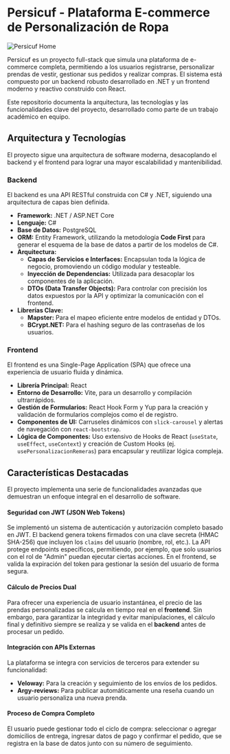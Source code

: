 # Persicuf - Plataforma E-commerce de Personalización de Ropa

![Persicuf Home](https://i.imgur.com/k6tP4Lh.png)

Persicuf es un proyecto full-stack que simula una plataforma de e-commerce completa, permitiendo a los usuarios registrarse, personalizar prendas de vestir, gestionar sus pedidos y realizar compras. El sistema está compuesto por un backend robusto desarrollado en .NET y un frontend moderno y reactivo construido con React.

Este repositorio documenta la arquitectura, las tecnologías y las funcionalidades clave del proyecto, desarrollado como parte de un trabajo académico en equipo.

## Arquitectura y Tecnologías

El proyecto sigue una arquitectura de software moderna, desacoplando el backend y el frontend para lograr una mayor escalabilidad y mantenibilidad.

### **Backend**

El backend es una API RESTful construida con C# y .NET, siguiendo una arquitectura de capas bien definida.

* **Framework:** .NET / ASP.NET Core
* **Lenguaje:** C#
* **Base de Datos:** PostgreSQL
* **ORM:** Entity Framework, utilizando la metodología **Code First** para generar el esquema de la base de datos a partir de los modelos de C#.
* **Arquitectura:**
    * **Capas de Servicios e Interfaces:** Encapsulan toda la lógica de negocio, promoviendo un código modular y testeable.
    * **Inyección de Dependencias:** Utilizada para desacoplar los componentes de la aplicación.
    * **DTOs (Data Transfer Objects):** Para controlar con precisión los datos expuestos por la API y optimizar la comunicación con el frontend.
* **Librerías Clave:**
    * **Mapster:** Para el mapeo eficiente entre modelos de entidad y DTOs.
    * **BCrypt.NET:** Para el hashing seguro de las contraseñas de los usuarios.

### **Frontend**

El frontend es una Single-Page Application (SPA) que ofrece una experiencia de usuario fluida y dinámica.

* **Librería Principal:** React
* **Entorno de Desarrollo:** Vite, para un desarrollo y compilación ultrarrápidos.
* **Gestión de Formularios:** React Hook Form y Yup para la creación y validación de formularios complejos como el de registro.
* **Componentes de UI:** Carruseles dinámicos con `slick-carousel` y alertas de navegación con `react-bootstrap`.
* **Lógica de Componentes:** Uso extensivo de Hooks de React (`useState`, `useEffect`, `useContext`) y creación de Custom Hooks (ej. `usePersonalizacionRemeras`) para encapsular y reutilizar lógica compleja.

## Características Destacadas

El proyecto implementa una serie de funcionalidades avanzadas que demuestran un enfoque integral en el desarrollo de software.

#### **Seguridad con JWT (JSON Web Tokens)**
Se implementó un sistema de autenticación y autorización completo basado en JWT. El backend genera tokens firmados con una clave secreta (HMAC SHA-256) que incluyen los `claims` del usuario (nombre, rol, etc.). La API protege endpoints específicos, permitiendo, por ejemplo, que solo usuarios con el rol de "Admin" puedan ejecutar ciertas acciones. En el frontend, se valida la expiración del token para gestionar la sesión del usuario de forma segura.

#### **Cálculo de Precios Dual**
Para ofrecer una experiencia de usuario instantánea, el precio de las prendas personalizadas se calcula en tiempo real en el **frontend**. Sin embargo, para garantizar la integridad y evitar manipulaciones, el cálculo final y definitivo siempre se realiza y se valida en el **backend** antes de procesar un pedido.

#### **Integración con APIs Externas**
La plataforma se integra con servicios de terceros para extender su funcionalidad:
* **Veloway:** Para la creación y seguimiento de los envíos de los pedidos.
* **Argy-reviews:** Para publicar automáticamente una reseña cuando un usuario personaliza una nueva prenda.

#### **Proceso de Compra Completo**
El usuario puede gestionar todo el ciclo de compra: seleccionar o agregar domicilios de entrega, ingresar datos de pago y confirmar el pedido, que se registra en la base de datos junto con su número de seguimiento.
